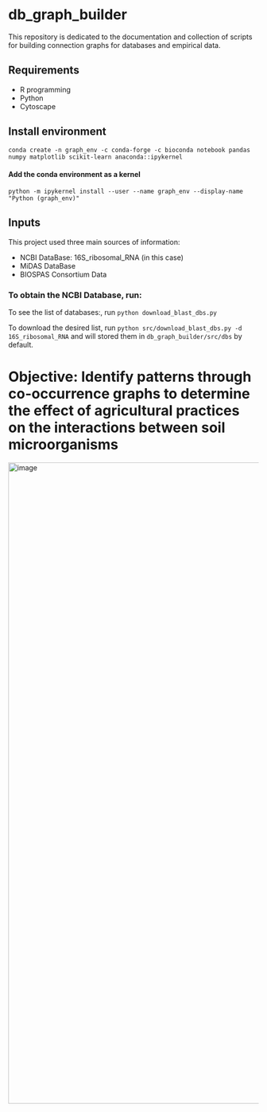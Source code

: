 # db_graph_builder
This repository is dedicated to the documentation and collection of scripts for building connection graphs for databases and empirical data.

## Requirements
- R programming
- Python
- Cytoscape

## Install environment
`conda create -n graph_env -c conda-forge -c bioconda notebook pandas numpy matplotlib scikit-learn anaconda::ipykernel`

#### Add the conda environment as a kernel
`python -m ipykernel install --user --name graph_env --display-name "Python (graph_env)"`

## Inputs
This project used three main sources of information:
- NCBI DataBase: 16S_ribosomal_RNA (in this case)
- MiDAS DataBase
- BIOSPAS Consortium Data

### To obtain the NCBI Database, run:
To see the list of databases:, run `python download_blast_dbs.py`

To download the desired list, run `python src/download_blast_dbs.py -d 16S_ribosomal_RNA` and will stored them in `db_graph_builder/src/dbs` by default.

# Objective: Identify patterns through co-occurrence graphs to determine the effect of agricultural practices on the interactions between soil microorganisms 
<img width="1270" height="1287" alt="image" src="https://github.com/user-attachments/assets/80530fba-5bd4-4fc5-be3d-803c96426c1d" />
